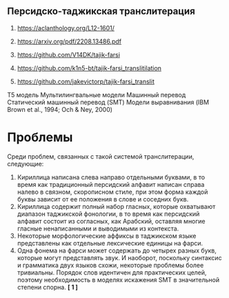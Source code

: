 ## Персидско-таджикская транслитерация

1.  https://aclanthology.org/L12-1601/ 
2.  https://arxiv.org/pdf/2208.13486.pdf

1.  https://github.com/V14DK/tajik-farsi
2.  https://github.com/k1n5-bt/tajik-farsi_translitilation
3.  https://github.com/jakevictorp/tajik-farsi_translit

Т5 модель
Мультилингвальные модели
Машинный перевод
Статический машинный перевод (SMT)
Модели выравнивания (IBM Brown et al., 1994; Och & Ney, 2000)

# Проблемы

Среди проблем, связанных с такой системой транслитерации, следующие: 
1.  Кириллица написана слева направо отдельными буквами, в то время как традиционный персидский алфавит написан справа налево в связном, скорописном стиле, при этом форма каждой буквы зависит от ее положения в слове и соседних букв.
2.  Кириллица содержит полный набор гласных, которые охватывают диапазон таджикской фонологии, в то время как персидский алфавит состоит из согласных, как Арабский, оставляя многие гласные ненаписанными и выводимыми из контекста.
3.  Некоторые морфологические аффиксы в таджикском языке представлены как отдельные лексические единицы на фарси.
4.  Одна фонема на фарси может содержать до четырех разных букв, которые могут представлять звук. И наоборот, поскольку синтаксис и грамматика двух языков схожи, некоторые проблемы более тривиальны. Порядок слов идентичен для практических целей, поэтому необходимость в моделях искажения SMT в значительной степени спорна. **[ 1 ]**